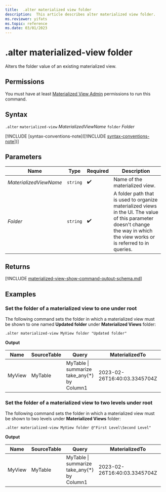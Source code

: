 ```yaml
---
title:  .alter materialized view folder
description:  This article describes alter materialized view folder.
ms.reviewer: yifats
ms.topic: reference
ms.date: 03/01/2023
---
```

# .alter materialized-view folder

Alters the folder value of an existing materialized view.

## Permissions

You must have at least [Materialized View Admin](../../access-control/role-based-access-control.md) permissions to run this command.

## Syntax

`.alter` `materialized-view` *MaterializedViewName* `folder` *Folder*

[!INCLUDE [syntax-conventions-note]([!INCLUDE [syntax-conventions-note](/../includes/syntax-conventions-note.md)])]

## Parameters

| Name                   | Type   | Required | Description                                                                                                                                                                   |
|------------------------|--------|----------|-------------------------------------------------------------------------------------------------------------------------------------------------------------------------------|
| *MaterializedViewName* | `string` |  :heavy_check_mark:  | Name of the materialized view.                                                                                                                                                |
| *Folder*               | `string` |  :heavy_check_mark:  | A folder path that is used to organize materialized views in the UI. The value of this parameter doesn't change the way in which the view works or is referred to in queries. |

## Returns

[!INCLUDE [materialized-view-show-command-output-schema.md](../../includes/materialized-view-show-command-output-schema.md)]

## Examples

### Set the folder of a materialized view to one under root

The following command sets the folder in which a materialized view must be shown to one named **Updated folder** under **Materialized Views** folder:

```kusto
.alter materialized-view MyView folder "Updated folder"
```

**Output**

| Name   | SourceTable | Query                                       | MaterializedTo                   | LastRun                      | LastRunResult | IsHealthy | IsEnabled | Folder           | DocString | AutoUpdateSchema | EffectiveDateTime            | Lookback   |
|--------|-------------|---------------------------------------------|----------------------------------|------------------------------|---------------|-----------|-----------|------------------|-----------|------------------|------------------------------|------------|
| MyView | MyTable     | MyTable \| summarize take_any(*) by Column1 | 2023-02-26T16:40:03.3345704Z     | 2023-02-26T16:44:15.9033667Z | Completed     | true      | true      | "Updated folder" |           | true             | 2023-02-23T14:01:42.5172342Z |            |

### Set the folder of a materialized view to two levels under root

The following command sets the folder in which a materialized view must be shown to two levels under **Materialized Views** folder:

```kusto
.alter materialized-view MyView folder @"First Level\Second Level"
```

**Output**

| Name   | SourceTable | Query                                       | MaterializedTo                   | LastRun                      | LastRunResult | IsHealthy | IsEnabled | Folder                     | DocString | AutoUpdateSchema | EffectiveDateTime            | Lookback   |
|--------|-------------|---------------------------------------------|----------------------------------|------------------------------|---------------|-----------|-----------|----------------------------|-----------|------------------|------------------------------|------------|
| MyView | MyTable     | MyTable \| summarize take_any(*) by Column1 | 2023-02-26T16:40:03.3345704Z     | 2023-02-26T16:44:15.9033667Z | Completed     | true      | true      | "First Level\Second Level" |           | true             | 2023-02-23T14:01:42.5172342Z | 6:00:00:00 |
